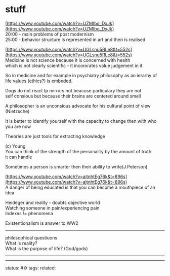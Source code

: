 # stuff
[https://www.youtube.com/watch?v=UZMIbo_DxJk](https://www.youtube.com/watch?v=UZMIbo_DxJk)  
20:00 - main problems of post modernism  
25:00 - behavior structure is represented in art and then is realised  
  
  
[https://www.youtube.com/watch?v=UGLsnu5RLe8&t=552s](https://www.youtube.com/watch?v=UGLsnu5RLe8&t=552s)  
Medicine is not science because it is concerned with health  
which is not clearly scientific - it incororates value judgement in it  
  
So in medicine and for example in psychiatry philosophy as an ierarhy of  
life values (ethics?) is embeded.  
  
Dogs do not react tp mirrors not beacuse particulary they are not  
self consious but because their brains are centered around smell  
  
A philosopher is an unconsious advocate for his cultural point of view  
(Nietzsche)  
  
It is better to identify yourself with the capacity to change then with who  
you are now  
  
Theories are just tools for extracting knowledge  
  
(c) Young  
You can think of the strength of the personality by the amount of truth  
it can handle  
  
  
Sometimes a person is smarter then their ability to write(J.Peterson)  
  
  
  
[https://www.youtube.com/watch?v=ajtnhtEg76k&t=896s](https://www.youtube.com/watch?v=ajtnhtEg76k&t=896s)  
A danger of being educated is that you can become a mouthpiece of an idea  
  
Heideger and reality - doubts objective world  
Watching someone in pain/experiencing pain  
Indexes != phenomena  
  
Existentionalism is answer to WW2  
  
  
  
***  
philosophical questiuons  
What is reality?  
What is the purpose of life? (God/gods)  
***

---
status: #⚙️ 
tags: 
related: 

